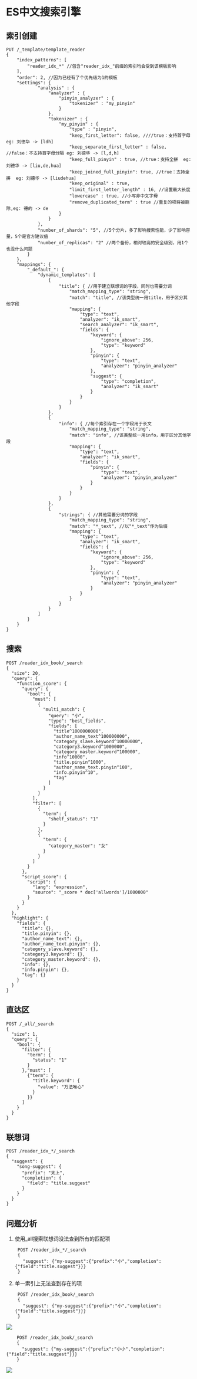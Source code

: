 # ES中文搜索引擎

## 索引创建
	
	PUT /_template/template_reader
	{
	    "index_patterns": [
	        "reader_idx_*" //包含"reader_idx_"前缀的索引均会受到该模板影响
	    ],
	    "order": 2, //因为已经有了个优先级为1的模板
	    "settings": {
	            "analysis" : {
					"analyzer" : {
						"pinyin_analyzer" : {
							"tokenizer" : "my_pinyin"
						}
					},
					"tokenizer" : {
						"my_pinyin" : {
							"type" : "pinyin",
							"keep_first_letter": false, ////true：支持首字母  eg: 刘德华 -> [ldh]
							"keep_separate_first_letter" : false, //false：不支持首字母分隔 eg: 刘德华 -> [l,d,h]
							"keep_full_pinyin" : true, //true：支持全拼  eg: 刘德华 -> [liu,de,hua]
							"keep_joined_full_pinyin": true, //true：支持全拼  eg: 刘德华 -> [liudehua]
							"keep_original" : true,
							"limit_first_letter_length" : 16, //设置最大长度
							"lowercase" : true, //小写非中文字母
							"remove_duplicated_term" : true //重复的项将被删除,eg: 德的 -> de
						}
					}
				},
	            "number_of_shards": "5", //5个分片，多了影响搜索性能，少了影响容量，5个是官方建议值
	            "number_of_replicas": "2" //两个备份，相对较高的安全级别，用1个也没什么问题
	        }
	    },
	    "mappings": {
	        "_default_": {
	            "dynamic_templates": [
	                {
	                    "title": { //用于建立联想词的字段，同时也需要分词
	                        "match_mapping_type": "string",
	                        "match": "title", //该类型统一用title，用于区分其他字段
	                        "mapping": {
	                            "type": "text",
	                            "analyzer": "ik_smart",
	                            "search_analyzer": "ik_smart",
	                            "fields": {
	                                "keyword": {
	                                    "ignore_above": 256,
	                                    "type": "keyword"
	                                },
	                                "pinyin": {
	                                    "type": "text",
	                                    "analyzer": "pinyin_analyzer"
	                                },
	                                "suggest": {
	                                    "type": "completion",
	                                    "analyzer": "ik_smart"
	                                }
	                            }
	                        }
	                    }
	                },
	                {
	                    "info": { //每个索引存在一个字段用于长文
	                        "match_mapping_type": "string",
	                        "match": "info", //该类型统一用info，用于区分其他字段
	                        "mapping": {
	                            "type": "text",
	                            "analyzer": "ik_smart",
	                            "fields": {
	                                "pinyin": {
	                                    "type": "text",
	                                    "analyzer": "pinyin_analyzer"
	                                }
	                            }
	                        }
	                    }
	                },
	                {
	                    "strings": { //其他需要分词的字段
	                        "match_mapping_type": "string",
	                        "match": "*_text", //以"*_text"作为后缀
	                        "mapping": {
	                            "type": "text",
	                            "analyzer": "ik_smart",
	                            "fields": {
	                                "keyword": {
	                                    "ignore_above": 256,
	                                    "type": "keyword"
	                                },
	                                "pinyin": {
	                                    "type": "text",
	                                    "analyzer": "pinyin_analyzer"
	                                }
	                            }
	                        }
	                    }
	                }
	            ]
	        }
	    }
	}

## 搜索

	POST /reader_idx_book/_search
	{
	  "size": 20,
	  "query": {
	    "function_score": {
	      "query": {
	        "bool": {
	          "must": [
	            {
	              "multi_match": {
	                "query": "小",
	                "type": "best_fields",
	                "fields": [
	                  "title^1000000000",
	                  "author_name_text^100000000",
	                  "category_slave.keyword^10000000",
	                  "category3.keyword^1000000",
	                  "category_master.keyword^100000",
	                  "info^10000",
	                  "title.pinyin^1000",
	                  "author_name_text.pinyin^100",
	                  "info.pinyin^10",
	                  "tag"
	                ]
	              }
	            }
	          ],
	          "filter": [
	            {
	              "term": {
	                "shelf_status": "1"
	              }
	            },
	            {
	              "term": {
	                "category_master": "女"
	              }
	            }
	          ]
	        }
	      },
	      "script_score": {
	        "script": {
	          "lang": "expression",
	          "source": "_score * doc['allwords']/1000000"
	        }
	      }
	    }
	  },
	  "highlight": {
	    "fields": {
	      "title": {},
	      "title.pinyin": {},
	      "author_name_text": {},
	      "author_name_text.pinyin": {},
	      "category_slave.keyword": {},
	      "category3.keyword": {},
	      "category_master.keyword": {},
	      "info": {},
	      "info.pinyin": {},
	      "tag": {}
	    }
	  }
	}

## 直达区

	POST /_all/_search
	{
	  "size": 1,
	  "query": {
	    "bool": {
	      "filter": {
	        "term": {
	          "status": "1"
	        }
	      },"must": [
	        {"term": {
	          "title.keyword": {
	            "value": "万法唯心"
	          }
	        }}
	      ]
	    }
	  }
	}

## 联想词

	POST /reader_idx_*/_search
	{
	  "suggest": {
	    "song-suggest": {
	      "prefix": "太上",
	      "completion": {
	        "field": "title.suggest"
	      }
	    }
	  }
	}

## 问题分析

1. 使用_all搜索联想词没法查到所有的匹配项

		POST /reader_idx_*/_search
		{
		  "suggest": {"my-suggest":{"prefix":"小","completion":{"field":"title.suggest"}}}
		}

2. 单一索引上无法查到存在的项

		POST /reader_idx_book/_search
		{
		  "suggest": {"my-suggest":{"prefix":"小","completion":{"field":"title.suggest"}}}
		}

![](https://i.imgur.com/ZD1aDUK.png)

		POST /reader_idx_book/_search
		{
		  "suggest": {"my-suggest":{"prefix":"小小","completion":{"field":"title.suggest"}}}
		}

![](https://i.imgur.com/nEeoIEW.png)